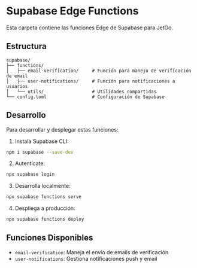 # Supabase Edge Functions

Esta carpeta contiene las funciones Edge de Supabase para JetGo.

## Estructura

```
supabase/
├── functions/
│   ├── email-verification/     # Función para manejo de verificación de email
│   ├── user-notifications/     # Función para notificaciones a usuarios
│   └── utils/                  # Utilidades compartidas
└── config.toml                 # Configuración de Supabase
```

## Desarrollo

Para desarrollar y desplegar estas funciones:

1. Instala Supabase CLI:
```bash
npm i supabase --save-dev
```

2. Autentícate:
```bash
npx supabase login
```

3. Desarrolla localmente:
```bash
npx supabase functions serve
```

4. Despliega a producción:
```bash
npx supabase functions deploy
```

## Funciones Disponibles

- `email-verification`: Maneja el envío de emails de verificación
- `user-notifications`: Gestiona notificaciones push y email 